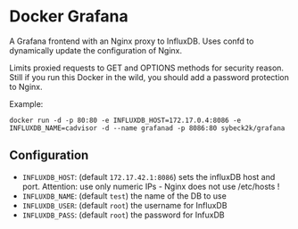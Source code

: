 Docker Grafana
=============

A Grafana frontend with an Nginx proxy to InfluxDB. Uses confd to dynamically update the configuration of Nginx.

Limits proxied requests to GET and OPTIONS methods for security reason. Still if you run this Docker in the wild, you should add a password protection to Nginx.

Example:
```
docker run -d -p 80:80 -e INFLUXDB_HOST=172.17.0.4:8086 -e INFLUXDB_NAME=cadvisor -d --name grafanad -p 8086:80 sybeck2k/grafana
```


Configuration
-------------

 * ```INFLUXDB_HOST```: (default ```172.17.42.1:8086```) sets the influxDB host and port. Attention: use only numeric IPs - Nginx does not use /etc/hosts !
 * ```INFLUXDB_NAME```: (default ```test```)  the name of the DB to use
 * ```INFLUXDB_USER```: (default ```root```)  the username for InfluxDB
 * ```INFLUXDB_PASS```: (default ```root```)  the password for InfuxDB


